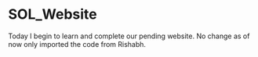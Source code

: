 # SOL_Website
Today I begin to learn and complete our pending website. No change as of now only imported the code from Rishabh.
